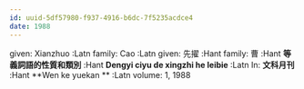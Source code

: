 ```yaml
---
id: uuid-5df57980-f937-4916-b6dc-7f5235acdce4
date: 1988
---
```


given: Xianzhuo :Latn
family: Cao :Latn
given: 先擢 :Hant
family: 曹 :Hant
**等義詞語的性質和類別** :Hant
**Dengyi ciyu de xingzhi he leibie** :Latn
In: 
**文科月刊** :Hant
**Wen ke yuekan ** :Latn
volume: 1, 1988